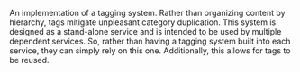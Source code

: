 An implementation of a tagging system. Rather than organizing content by hierarchy, tags mitigate unpleasant category duplication. This system is designed as a stand-alone service and is intended to be used by multiple dependent services. So, rather than having a tagging system built into each service, they can simply rely on this one. Additionally, this allows for tags to be reused.

